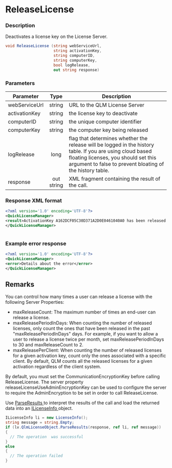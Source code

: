 # ReleaseLicense

### Description

Deactivates a license key on the License Server.

```csharp
void ReleaseLicense (string webServiceUrl, 
                     string activationKey, 
                     string computerID,
                     string computerKey, 
                     bool logRelease, 
                     out string response)
```

### Parameters

| Parameter     |    Type    | Description                                                                                                                                                                                                   |
| ------------- | :--------: | ------------------------------------------------------------------------------------------------------------------------------------------------------------------------------------------------------------- |
| webServiceUrl |   string   | URL to the QLM License Server                                                                                                                                                                                 |
| activationKey |   string   | the license key to deactivate                                                                                                                                                                                 |
| computerID    |   string   | the unique computer identifier                                                                                                                                                                                |
| computerKey   |   string   | the computer key being released                                                                                                                                                                               |
| logRelease    |    long    | flag that determines whether the release will be logged in the history table. If you are using cloud based floating licenses, you should set this argument to false to prevent bloating of the history table. |
| response      | out string | XML fragment containing the result of the call.                                                                                                                                                               |

### Response XML format

```xml
<?xml version='1.0' encoding='UTF-8'?>
<QuickLicenseManager>
<result>ActivationKey A162DCF05C30D371A2D0E0461040A0 has been released.</result>
</QuickLicenseManager>
 
```

### Example error response

```xml
<?xml version='1.0' encoding='UTF-8'?>
<QuickLicenseManager>
<error>Details about the error</error>
</QuickLicenseManager>
```

## Remarks

You can control how many times a user can release a license with the following Server Properties:

* maxReleaseCount: The maximum number of times an end-user can release a license.
* maxReleasePeriodInDays: When counting the number of released licenses, only count the ones that have been released in the past "maxReleasePeriodInDays" days. For example, if you want to allow a user to release a license twice per month, set maxReleasePeriodInDays to 30 and maxReleaseCount to 2.
* maxReleasePerClient: When counting the number of released licenses for a given activation key, count only the ones associated with a specific client. By default, QLM counts all the released licenses for a given activation regardless of the client system.

By default, you must set the CommunicationEncryptionKey before calling ReleaseLicense. The server property releaseLicenseUseAdminEncryptionKey can be used to configure the server to require the AdminEncryption to be set in order to call ReleaseLicense.

Use [ParseResults ](../../iqlmcustomerinfo/methods/parseresults.md)to interpret the results of the call and load the returned data into an [ILicenseInfo ](../../ilicenseinfo/)object.

```csharp
ILicenseInfo li = new LicenseInfo();
string message = string.Empty;
if (lv.QlmLicenseObject.ParseResults(response, ref li, ref message))
{
  // The operation  was successful	
}
else
{
  // The operation failed
}
```
